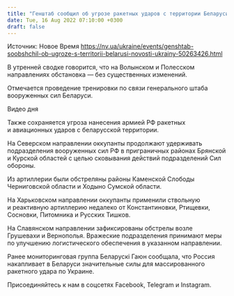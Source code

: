 ```yaml
---
title: "Генштаб сообщил об угрозе ракетных ударов с территории Беларуси"
date: Tue, 16 Aug 2022 07:10:00 +0300
draft: false
---
```

Источник: Новое Время https://nv.ua/ukraine/events/genshtab-soobshchil-ob-ugroze-s-territorii-belarusi-novosti-ukrainy-50263426.html


В утренней сводке говорится, что на Волынском и Полесском направлениях обстановка — без существенных изменений.

Отмечается проведение тренировки по связи генерального штаба вооруженных сил Беларуси.

 Видео дня   

Также сохраняется угроза нанесения армией РФ ракетных и авиационных ударов с беларусской территории.

На Северском направлении оккупанты продолжают удерживать подразделения вооруженных сил РФ в приграничных районах Брянской и Курской областей с целью сковывания действий подразделений Сил обороны.

Из артиллерии были обстреляны районы Каменской Слободы Черниговской области и Ходыно Сумской области.

На Харьковском направлении оккупанты применили ствольную и реактивную артиллерию недалеко от Константиновки, Ртищевки, Сосновки, Питомника и Русских Тишков.

На Славянском направлении зафиксированы обстрелы возле Грушевахи и Вернополья. Вражеские подразделения принимают меры по улучшению логистического обеспечения в указанном направлении.

Ранее мониторинговая группа Беларускі Гаюн сообщала, что Россия накапливает в Беларуси значительные силы для массированного ракетного удара по Украине.

Присоединяйтесь к нам в соцсетях Facebook, Telegram и Instagram.

